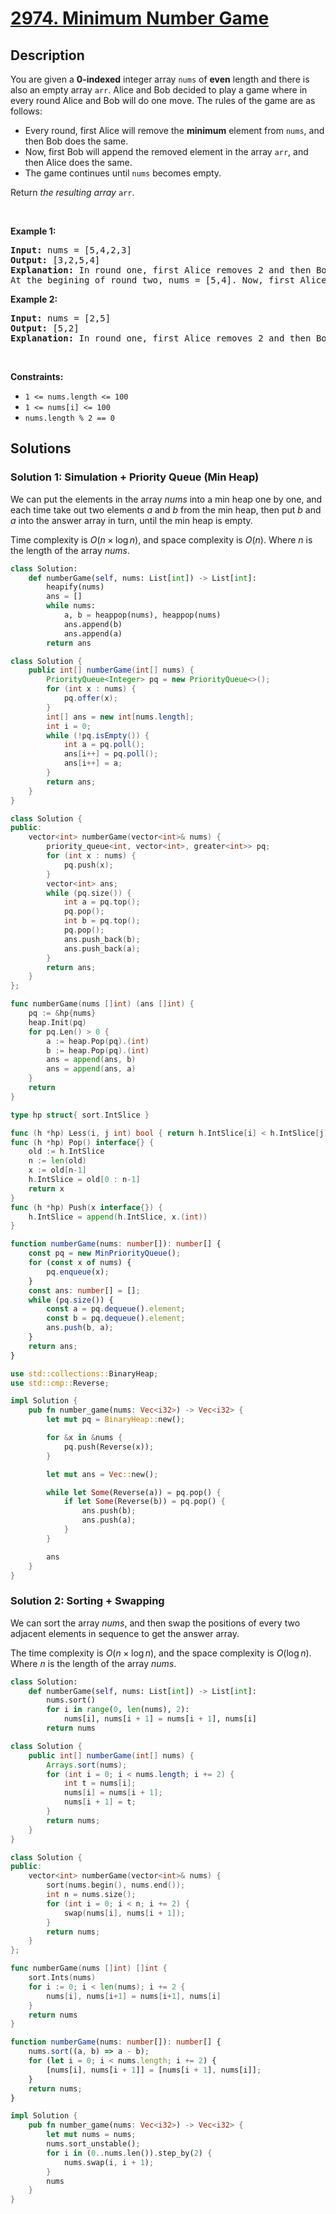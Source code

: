 # [2974. Minimum Number Game](https://leetcode.com/problems/minimum-number-game)


## Description

<p>You are given a <strong>0-indexed</strong> integer array <code>nums</code> of <strong>even</strong> length and there is also an empty array <code>arr</code>. Alice and Bob decided to play a game where in every round Alice and Bob will do one move. The rules of the game are as follows:</p>

<ul>
	<li>Every round, first Alice will remove the <strong>minimum</strong> element from <code>nums</code>, and then Bob does the same.</li>
	<li>Now, first Bob will append the removed element in the array <code>arr</code>, and then Alice does the same.</li>
	<li>The game continues until <code>nums</code> becomes empty.</li>
</ul>

<p>Return <em>the resulting array </em><code>arr</code>.</p>

<p>&nbsp;</p>
<p><strong class="example">Example 1:</strong></p>

<pre>
<strong>Input:</strong> nums = [5,4,2,3]
<strong>Output:</strong> [3,2,5,4]
<strong>Explanation:</strong> In round one, first Alice removes 2 and then Bob removes 3. Then in arr firstly Bob appends 3 and then Alice appends 2. So arr = [3,2].
At the begining of round two, nums = [5,4]. Now, first Alice removes 4 and then Bob removes 5. Then both append in arr which becomes [3,2,5,4].
</pre>

<p><strong class="example">Example 2:</strong></p>

<pre>
<strong>Input:</strong> nums = [2,5]
<strong>Output:</strong> [5,2]
<strong>Explanation:</strong> In round one, first Alice removes 2 and then Bob removes 5. Then in arr firstly Bob appends and then Alice appends. So arr = [5,2].
</pre>

<p>&nbsp;</p>
<p><strong>Constraints:</strong></p>

<ul>
	<li><code>1 &lt;= nums.length &lt;= 100</code></li>
	<li><code>1 &lt;= nums[i] &lt;= 100</code></li>
	<li><code>nums.length % 2 == 0</code></li>
</ul>

## Solutions

### Solution 1: Simulation + Priority Queue (Min Heap)

We can put the elements in the array $nums$ into a min heap one by one, and each time take out two elements $a$ and $b$ from the min heap, then put $b$ and $a$ into the answer array in turn, until the min heap is empty.

Time complexity is $O(n \times \log n)$, and space complexity is $O(n)$. Where $n$ is the length of the array $nums$.

<!-- tabs:start -->

```python
class Solution:
    def numberGame(self, nums: List[int]) -> List[int]:
        heapify(nums)
        ans = []
        while nums:
            a, b = heappop(nums), heappop(nums)
            ans.append(b)
            ans.append(a)
        return ans
```

```java
class Solution {
    public int[] numberGame(int[] nums) {
        PriorityQueue<Integer> pq = new PriorityQueue<>();
        for (int x : nums) {
            pq.offer(x);
        }
        int[] ans = new int[nums.length];
        int i = 0;
        while (!pq.isEmpty()) {
            int a = pq.poll();
            ans[i++] = pq.poll();
            ans[i++] = a;
        }
        return ans;
    }
}
```

```cpp
class Solution {
public:
    vector<int> numberGame(vector<int>& nums) {
        priority_queue<int, vector<int>, greater<int>> pq;
        for (int x : nums) {
            pq.push(x);
        }
        vector<int> ans;
        while (pq.size()) {
            int a = pq.top();
            pq.pop();
            int b = pq.top();
            pq.pop();
            ans.push_back(b);
            ans.push_back(a);
        }
        return ans;
    }
};
```

```go
func numberGame(nums []int) (ans []int) {
	pq := &hp{nums}
	heap.Init(pq)
	for pq.Len() > 0 {
		a := heap.Pop(pq).(int)
		b := heap.Pop(pq).(int)
		ans = append(ans, b)
		ans = append(ans, a)
	}
	return
}

type hp struct{ sort.IntSlice }

func (h *hp) Less(i, j int) bool { return h.IntSlice[i] < h.IntSlice[j] }
func (h *hp) Pop() interface{} {
	old := h.IntSlice
	n := len(old)
	x := old[n-1]
	h.IntSlice = old[0 : n-1]
	return x
}
func (h *hp) Push(x interface{}) {
	h.IntSlice = append(h.IntSlice, x.(int))
}
```

```ts
function numberGame(nums: number[]): number[] {
    const pq = new MinPriorityQueue();
    for (const x of nums) {
        pq.enqueue(x);
    }
    const ans: number[] = [];
    while (pq.size()) {
        const a = pq.dequeue().element;
        const b = pq.dequeue().element;
        ans.push(b, a);
    }
    return ans;
}
```

```rust
use std::collections::BinaryHeap;
use std::cmp::Reverse;

impl Solution {
    pub fn number_game(nums: Vec<i32>) -> Vec<i32> {
        let mut pq = BinaryHeap::new();

        for &x in &nums {
            pq.push(Reverse(x));
        }

        let mut ans = Vec::new();

        while let Some(Reverse(a)) = pq.pop() {
            if let Some(Reverse(b)) = pq.pop() {
                ans.push(b);
                ans.push(a);
            }
        }

        ans
    }
}
```

<!-- tabs:end -->

### Solution 2: Sorting + Swapping

We can sort the array $nums$, and then swap the positions of every two adjacent elements in sequence to get the answer array.

The time complexity is $O(n \times \log n)$, and the space complexity is $O(\log n)$. Where $n$ is the length of the array $nums$.

<!-- tabs:start -->

```python
class Solution:
    def numberGame(self, nums: List[int]) -> List[int]:
        nums.sort()
        for i in range(0, len(nums), 2):
            nums[i], nums[i + 1] = nums[i + 1], nums[i]
        return nums
```

```java
class Solution {
    public int[] numberGame(int[] nums) {
        Arrays.sort(nums);
        for (int i = 0; i < nums.length; i += 2) {
            int t = nums[i];
            nums[i] = nums[i + 1];
            nums[i + 1] = t;
        }
        return nums;
    }
}
```

```cpp
class Solution {
public:
    vector<int> numberGame(vector<int>& nums) {
        sort(nums.begin(), nums.end());
        int n = nums.size();
        for (int i = 0; i < n; i += 2) {
            swap(nums[i], nums[i + 1]);
        }
        return nums;
    }
};
```

```go
func numberGame(nums []int) []int {
	sort.Ints(nums)
	for i := 0; i < len(nums); i += 2 {
		nums[i], nums[i+1] = nums[i+1], nums[i]
	}
	return nums
}
```

```ts
function numberGame(nums: number[]): number[] {
    nums.sort((a, b) => a - b);
    for (let i = 0; i < nums.length; i += 2) {
        [nums[i], nums[i + 1]] = [nums[i + 1], nums[i]];
    }
    return nums;
}
```

```rust
impl Solution {
    pub fn number_game(nums: Vec<i32>) -> Vec<i32> {
        let mut nums = nums;
        nums.sort_unstable();
        for i in (0..nums.len()).step_by(2) {
            nums.swap(i, i + 1);
        }
        nums
    }
}
```

<!-- tabs:end -->

<!-- end -->
